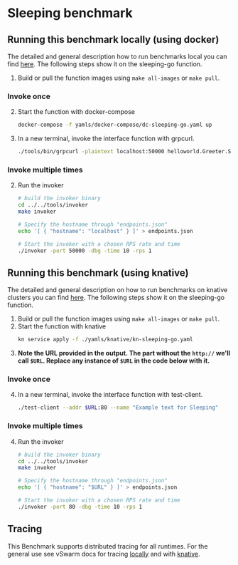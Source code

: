 # Sleeping benchmark

## Running this benchmark locally (using docker)

The detailed and general description how to run benchmarks local you can find [here](../../docs/running_locally.md). The following steps show it on the sleeping-go function.
1. Build or pull the function images using `make all-images` or `make pull`.
### Invoke once
2. Start the function with docker-compose
   ```bash
   docker-compose -f yamls/docker-compose/dc-sleeping-go.yaml up
   ```
3. In a new terminal, invoke the interface function with grpcurl.
   ```bash
   ./tools/bin/grpcurl -plaintext localhost:50000 helloworld.Greeter.SayHello
   ```
### Invoke multiple times
2. Run the invoker
   ```bash
   # build the invoker binary
   cd ../../tools/invoker
   make invoker

   # Specify the hostname through "endpoints.json"
   echo '[ { "hostname": "localhost" } ]' > endpoints.json

   # Start the invoker with a chosen RPS rate and time
   ./invoker -port 50000 -dbg -time 10 -rps 1
   ```


## Running this benchmark (using knative)

The detailed and general description on how to run benchmarks on knative clusters you can find [here](../../docs/running_benchmarks.md). The following steps show it on the sleeping-go function.
1. Build or pull the function images using `make all-images` or `make pull`.
2. Start the function with knative
   ```bash
   kn service apply -f ./yamls/knative/kn-sleeping-go.yaml
   ```
3. **Note the URL provided in the output. The part without the `http://` we'll call `$URL`. Replace any instance of `$URL` in the code below with it.**
### Invoke once
4. In a new terminal, invoke the interface function with test-client.
   ```bash
   ./test-client --addr $URL:80 --name "Example text for Sleeping"
   ```
### Invoke multiple times
4. Run the invoker
   ```bash
   # build the invoker binary
   cd ../../tools/invoker
   make invoker

   # Specify the hostname through "endpoints.json"
   echo '[ { "hostname": "$URL" } ]' > endpoints.json

   # Start the invoker with a chosen RPS rate and time
   ./invoker -port 80 -dbg -time 10 -rps 1
   ```
## Tracing
This Benchmark supports distributed tracing for all runtimes. For the general use see vSwarm docs for tracing [locally](../../docs/running_locally.md#tracing) and with [knative](../../docs/running_benchmarks.md#tracing).
